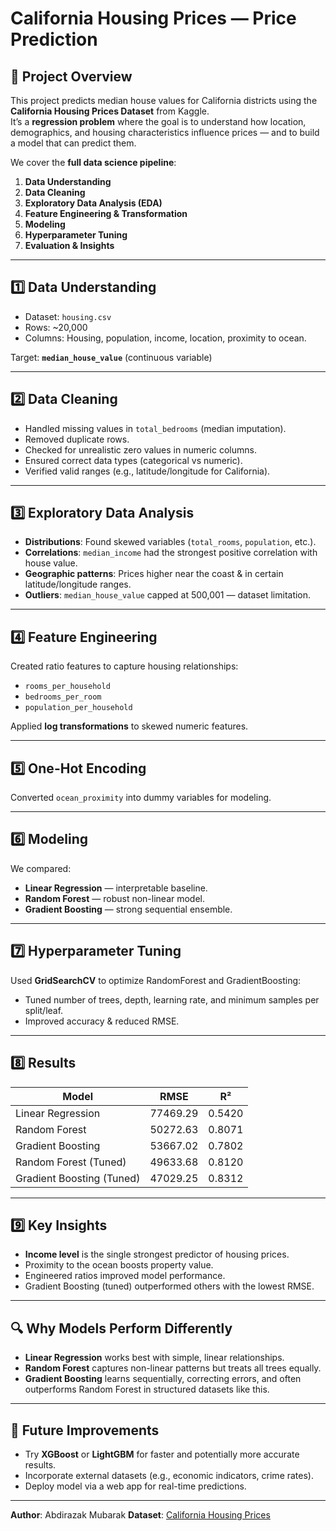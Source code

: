 # California Housing Prices — Price Prediction

## 📌 Project Overview

This project predicts median house values for California districts using the **California Housing Prices Dataset** from Kaggle.  
It’s a **regression problem** where the goal is to understand how location, demographics, and housing characteristics influence prices — and to build a model that can predict them.

We cover the **full data science pipeline**:

1. **Data Understanding**
2. **Data Cleaning**
3. **Exploratory Data Analysis (EDA)**
4. **Feature Engineering & Transformation**
5. **Modeling**
6. **Hyperparameter Tuning**
7. **Evaluation & Insights**

---

## 1️⃣ Data Understanding

- Dataset: `housing.csv`
- Rows: ~20,000
- Columns: Housing, population, income, location, proximity to ocean.

Target: **`median_house_value`** (continuous variable)

---

## 2️⃣ Data Cleaning

- Handled missing values in `total_bedrooms` (median imputation).
- Removed duplicate rows.
- Checked for unrealistic zero values in numeric columns.
- Ensured correct data types (categorical vs numeric).
- Verified valid ranges (e.g., latitude/longitude for California).

---

## 3️⃣ Exploratory Data Analysis

- **Distributions**: Found skewed variables (`total_rooms`, `population`, etc.).
- **Correlations**: `median_income` had the strongest positive correlation with house value.
- **Geographic patterns**: Prices higher near the coast & in certain latitude/longitude ranges.
- **Outliers**: `median_house_value` capped at 500,001 — dataset limitation.

---

## 4️⃣ Feature Engineering

Created ratio features to capture housing relationships:

- `rooms_per_household`
- `bedrooms_per_room`
- `population_per_household`

Applied **log transformations** to skewed numeric features.

---

## 5️⃣ One-Hot Encoding

Converted `ocean_proximity` into dummy variables for modeling.

---

## 6️⃣ Modeling

We compared:

- **Linear Regression** — interpretable baseline.
- **Random Forest** — robust non-linear model.
- **Gradient Boosting** — strong sequential ensemble.

---

## 7️⃣ Hyperparameter Tuning

Used **GridSearchCV** to optimize RandomForest and GradientBoosting:

- Tuned number of trees, depth, learning rate, and minimum samples per split/leaf.
- Improved accuracy & reduced RMSE.

---

## 8️⃣ Results

| Model                     | RMSE     | R²     |
| ------------------------- | -------- | ------ |
| Linear Regression         | 77469.29 | 0.5420 |
| Random Forest             | 50272.63 | 0.8071 |
| Gradient Boosting         | 53667.02 | 0.7802 |
| Random Forest (Tuned)     | 49633.68 | 0.8120 |
| Gradient Boosting (Tuned) | 47029.25 | 0.8312 |

---

## 9️⃣ Key Insights

- **Income level** is the single strongest predictor of housing prices.
- Proximity to the ocean boosts property value.
- Engineered ratios improved model performance.
- Gradient Boosting (tuned) outperformed others with the lowest RMSE.

---

## 🔍 Why Models Perform Differently

- **Linear Regression** works best with simple, linear relationships.
- **Random Forest** captures non-linear patterns but treats all trees equally.
- **Gradient Boosting** learns sequentially, correcting errors, and often outperforms Random Forest in structured datasets like this.

---

## 🚀 Future Improvements

- Try **XGBoost** or **LightGBM** for faster and potentially more accurate results.
- Incorporate external datasets (e.g., economic indicators, crime rates).
- Deploy model via a web app for real-time predictions.

---

**Author**: Abdirazak Mubarak
**Dataset**: [California Housing Prices](https://www.kaggle.com/datasets/camnugent/california-housing-prices)
